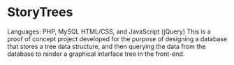 # StoryTrees
Languages: PHP, MySQL HTML/CSS, and JavaScript (jQuery) 
This is a proof of concept project developed for the purpose of designing a database that stores a tree data structure, and then querying the data from the database to render a graphical interface tree in the front-end.

